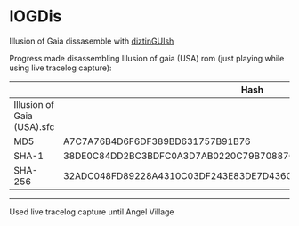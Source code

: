 # IOGDis
Illusion of Gaia dissasemble with [diztinGUIsh](https://github.com/Dotsarecool/DiztinGUIsh)

Progress made disassembling Illusion of gaia (USA) rom (just playing while using live tracelog capture):

| | Hash |
| ------------- | ------------- |
|Illusion of Gaia (USA).sfc||
|MD5|A7C7A76B4D6F6DF389BD631757B91B76|
|SHA-1|38DE0C84DD2BC3BDFC0A3D7AB0220C79B70887C3|
|SHA-256|32ADC048FD89228A4310C03DF243E83DE7D436CDB2460B4CC83ADE20D359B2BD|

---

Used live tracelog capture until Angel Village
